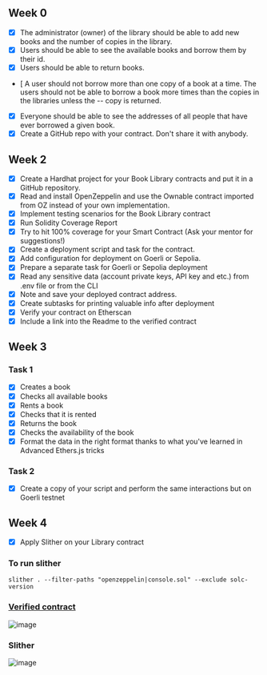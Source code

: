## Week 0

- [x] The administrator (owner) of the library should be able to add new books and the number of copies in the library.
- [x] Users should be able to see the available books and borrow them by their id.
- [x] Users should be able to return books.
- [  A user should not borrow more than one copy of a book at a time. The users should not be able to borrow a book more times than the copies in the libraries unless the -- copy is returned.
- [x] Everyone should be able to see the addresses of all people that have ever borrowed a given book.
- [x] Create a GitHub repo with your contract. Don't share it with anybody.

## Week 2
- [x] Create a Hardhat project for your Book Library contracts and put it in a GitHub repository.
- [x] Read and install OpenZeppelin and use the Ownable contract imported from OZ instead of your own implementation.
- [x] Implement testing scenarios for the Book Library contract
- [x] Run Solidity Coverage Report
- [x] Try to hit 100% coverage for your Smart Contract (Ask your mentor for suggestions!)
- [x] Create a deployment script and task for the contract.
- [x] Add configuration for deployment on Goerli or Sepolia.
- [x] Prepare a separate task for Goerli or Sepolia deployment
- [x] Read any sensitive data (account private keys, API key and etc.) from .env file or from the CLI
- [x] Note and save your deployed contract address.
- [x] Create subtasks for printing valuable info after deployment
- [x] Verify your contract on Etherscan
- [x] Include a link into the Readme to the verified contract

## Week 3
### Task 1
- [x] Creates a book
- [x] Checks all available books
- [x] Rents a book
- [x] Checks that it is rented
- [x] Returns the book
- [x] Checks the availability of the book
- [x] Format the data in the right format thanks to what you've learned in Advanced Ethers.js tricks

### Task 2 
- [x] Create a copy of your script and perform the same interactions but on Goerli testnet

## Week 4
- [x] Apply Slither on your Library contract
### To run slither
```
slither . --filter-paths "openzeppelin|console.sol" --exclude solc-version
```

### [Verified contract](https://goerli.etherscan.io/address/0x558551C0De9aE617B7794fEa2da33167d56b9937#code)
![image](https://user-images.githubusercontent.com/94608729/217580804-87bba46b-3abc-4ce0-a57d-96b712bb9278.png)

### Slither
![image](https://user-images.githubusercontent.com/94608729/222546390-a3e0d3a2-fb11-4977-bf92-5bd69555cf15.png)

